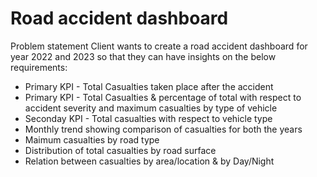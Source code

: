 # Road accident dashboard

Problem statement
Client wants to create a road accident dashboard for year 2022 and 2023 so that they can have insights on the below requirements:
* Primary KPI - Total Casualties taken place after the accident
* Primary KPI - Total Casualties & percentage of total with respect to accident severity and maximum casualties by type of vehicle
* Seconday KPI - Total casualties with respect to vehicle type
* Monthly trend showing comparison of casualties for both the years
* Maimum casualties by road type
* Distribution of total casualties by road surface
* Relation between casualties by area/location & by Day/Night
